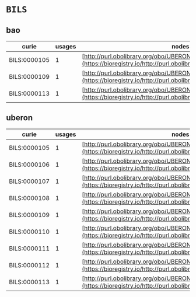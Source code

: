 # `BILS`
## bao
| curie        |   usages | nodes                                                                                                                 |
|--------------|----------|-----------------------------------------------------------------------------------------------------------------------|
| BILS:0000105 |        1 | [http://purl.obolibrary.org/obo/UBERON:0000105](https://bioregistry.io/http://purl.obolibrary.org/obo/UBERON:0000105) |
| BILS:0000109 |        1 | [http://purl.obolibrary.org/obo/UBERON:0000109](https://bioregistry.io/http://purl.obolibrary.org/obo/UBERON:0000109) |
| BILS:0000113 |        1 | [http://purl.obolibrary.org/obo/UBERON:0000113](https://bioregistry.io/http://purl.obolibrary.org/obo/UBERON:0000113) |
## uberon
| curie        |   usages | nodes                                                                                                                 |
|--------------|----------|-----------------------------------------------------------------------------------------------------------------------|
| BILS:0000105 |        1 | [http://purl.obolibrary.org/obo/UBERON:0000105](https://bioregistry.io/http://purl.obolibrary.org/obo/UBERON:0000105) |
| BILS:0000106 |        1 | [http://purl.obolibrary.org/obo/UBERON:0000106](https://bioregistry.io/http://purl.obolibrary.org/obo/UBERON:0000106) |
| BILS:0000107 |        1 | [http://purl.obolibrary.org/obo/UBERON:0000107](https://bioregistry.io/http://purl.obolibrary.org/obo/UBERON:0000107) |
| BILS:0000108 |        1 | [http://purl.obolibrary.org/obo/UBERON:0000108](https://bioregistry.io/http://purl.obolibrary.org/obo/UBERON:0000108) |
| BILS:0000109 |        1 | [http://purl.obolibrary.org/obo/UBERON:0000109](https://bioregistry.io/http://purl.obolibrary.org/obo/UBERON:0000109) |
| BILS:0000110 |        1 | [http://purl.obolibrary.org/obo/UBERON:0000110](https://bioregistry.io/http://purl.obolibrary.org/obo/UBERON:0000110) |
| BILS:0000111 |        1 | [http://purl.obolibrary.org/obo/UBERON:0000111](https://bioregistry.io/http://purl.obolibrary.org/obo/UBERON:0000111) |
| BILS:0000112 |        1 | [http://purl.obolibrary.org/obo/UBERON:0000112](https://bioregistry.io/http://purl.obolibrary.org/obo/UBERON:0000112) |
| BILS:0000113 |        1 | [http://purl.obolibrary.org/obo/UBERON:0000113](https://bioregistry.io/http://purl.obolibrary.org/obo/UBERON:0000113) |
